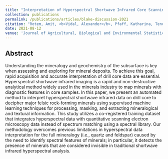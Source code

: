 ```yaml
---
title: "Interpretation of Hyperspectral Shortwave Infrared Core Scanning Data Using SEM-Based Automated Mineralogy: A Machine Learning Approach"
collection: publications
permalink: /publications/articles/blake-discussion-2021
citation: "Rotem, Amit, <b>Vidal, Alexander</b>, Pfaff, Katharina, Tenorio, Luis, Chung, Matthias, Tharalson, Erik, Monecke, Thomas: Journal of Geosciences, DOI: <a href='https://www.mdpi.com/2076-3263/13/7/192'>https://www.mdpi.com/2076-3263/13/7/192</a>, 2023."
date: 2021-08-12
venue: 'Journal of Agricultural, Biological and Environmental Statistics'
---
```

## Abstract
Understanding the mineralogy and geochemistry of the subsurface is key when assessing and exploring for mineral deposits. To achieve this goal, rapid acquisition and accurate interpretation of drill core data are essential. Hyperspectral shortwave infrared imaging is a rapid and non-destructive analytical method widely used in the minerals industry to map minerals with diagnostic features in core samples. In this paper, we present an automated method to interpret hyperspectral shortwave infrared data on drill core to decipher major felsic rock-forming minerals using supervised machine learning techniques for processing, masking, and extracting mineralogical and textural information. This study utilizes a co-registered training dataset that integrates hyperspectral data with quantitative scanning electron microscopy data instead of spectrum matching using a spectral library. Our methodology overcomes previous limitations in hyperspectral data interpretation for the full mineralogy (i.e., quartz and feldspar) caused by the need to identify spectral features of minerals; in particular, it detects the presence of minerals that are considered invisible in traditional shortwave infrared hyperspectral analysis.


